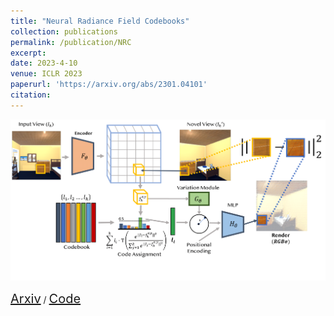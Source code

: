 ```yaml
---
title: "Neural Radiance Field Codebooks"
collection: publications
permalink: /publication/NRC
excerpt: 
date: 2023-4-10
venue: ICLR 2023
paperurl: 'https://arxiv.org/abs/2301.04101'
citation: 
---
```

<p float="left">
<img src="/images/teaser_fig-1 2.png" width = "700"/>
</p>
<a style="font-size:20px" href="https://arxiv.org/abs/2301.04101">Arxiv</a> / <a style="font-size:20px" href="https://github.com/RAIVNLab/FLUID">Code</a>